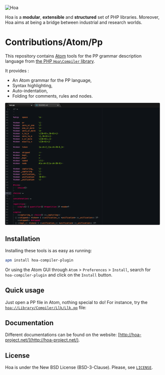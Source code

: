 ![Hoa](http://static.hoa-project.net/Image/Hoa_small.png)

Hoa is a **modular**, **extensible** and **structured** set of PHP libraries.
Moreover, Hoa aims at being a bridge between industrial and research worlds.

# Contributions/Atom/Pp

This repository contains [Atom](https://atom.io/) tools for the PP grammar
description language from [the PHP `Hoa\Compiler`
library](http://central.hoa-project.net/Resource/Library/Compiler).

It provides :

* An Atom grammar for the PP language,
* Syntax highlighting,
* Auto-indentation,
* Folding for comments, rules and nodes.

![Aom PP preview](resources/preview.png)

## Installation

Installing these tools is as easy as running:

```sh
apm install hoa-compiler-plugin
```

Or using the Atom GUI through `Atom` > `Preferences` > `Install`, search for
`hoa-compiler-plugin` and click on the `Install` button.

## Quick usage

Just open a PP file in Atom, nothing special to do! For instance, try the
[`hoa://Library/Compiler/Llk/Llk.pp`](http://central.hoa-project.net/Resource/Library/Compiler/Llk/Llk.pp)
file:

## Documentation

Different documentations can be found on the website:
[http://hoa-project.net/](http://hoa-project.net/).

## License

Hoa is under the New BSD License (BSD-3-Clause). Please, see
[`LICENSE`](http://hoa-project.net/LICENSE).
